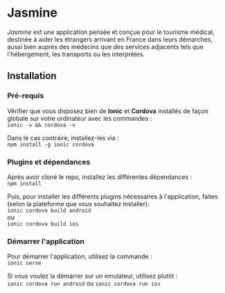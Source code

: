 # Jasmine

*Jasmine* est une application pensée et conçue pour le tourisme médical,
destinée à aider les étrangers arrivant en France dans leurs démarches,
aussi bien auprès des médecins que des services adjacents tels que
l'hébergement, les transports ou les interprètes.

## Installation

### Pré-requis

Vérifier que vous disposez bien de **Ionic** et **Cordova**  installés
de façon globale sur votre ordinateur avec les commandes :  
`ionic -v && cordova -v`  

Dans le cas contraire, installez-les via :  
`npm install -g ionic cordova`  

### Plugins et dépendances

Après avoir cloné le repo, installez les différentes dépendances :  
`npm install`

Puis, pour installer les différents plugins nécessaires à l'application,
faites (selon la plateforme que vous souhaitez installer):  
`ionic cordova build android`  
ou  
`ionic cordova build ios`

### Démarrer l'application

Pour démarrer l'application, utilisez la commande :  
`ionic serve`  

Si vous voulez la démarrer sur un emulateur, utilisez plutôt :  
`ionic cordova run android` ou `ionic cordova run ios`

